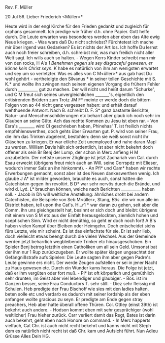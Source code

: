 Rev. F. Müller

 20 Jul 56.
Lieber Friederich <Müller>*

Heute wird in der engl Kirche für den Frieden gedankt und zugleich für orphans gesammelt. Ich predige wie früher d.h. ohne Papier. Gott helfe durch. Die Leute erwarten was besonderes werden aber eben das Alte ewig Neue kriegen. - Was wars daß Du nicht schriebst? Fürchtetest ich mache mir über irgend was Gedanken? Es ist nichts der Art los. Ich hoffe Du lernst auch noch freier schreiben, d.h. schreibst mir, was man freilich nicht aller Welt sagt. Ich wills auch so halten. - Wegen Kerrs Kinder schreibt man mir von den rocks, H A's <Albrechts>*1 Benehmen gegen sie sey disgraceful gewesen, er könne kein Christ seyn. K<err>* habe es natürlich von ihm am wenigsten erwartet und sey um so verletzter. Was es alles von C M<üller>* aus gab hast Du wohl gehört - vertheidigte den Silvanus <Sauvain>* in seiner tollen Geschichte mit S. K.<egler>* und wollte ihn zwingen nach seinem eigenen Vorgang die frühern Fehler durch __________ gut zu machen. Der will nicht und heißt darum "Schurke", und C M freut sich seines unvergleichlichen _______'s, eigentlich den critisirenden Brüdern zum Trotz JM F<ritz>* meinte er werde doch die bittern Folgen von ao 44 nicht ganz vergessen haben: und erhält darauf wehthuende Antwort. Nach B. schreibt D. F. S<auvain>* ganz bastante Berichte, Natur- und Menschenschilderungen etc beharrt aber glaub ich noch sehr im Glauben an seine Güte. Ach das rechte Kommen zu Jesu ist eben rar. - Von Esra's ________ wird CI geschrieben haben, Phinehas' T. ist freilich nichts empfehlenswerthes, doch gehts über Erwarten gut. P. wird von seiner Frau, die ihm das Trinken abgelernt, bestohlen: denn sie weiß sonst nicht ihr Gläschen zu kriegen. Er war etliche Zeit unemployed und nahe daran Mapl zu werden. William Davis hält sich ordentlich, ist aber nicht bekehrt doch offener als sein Br Benj der Lump, der schon in Merc anfieng H M anzubetteln. Der nettste unserer Zöglinge ist jetzt Zachariah von Cal. durch Esau erweckt (übrigens freut mich auch an Will. seine Corrspdz mit Elieser, wodurch immer Salz an ihn hinkommt). - An Pfl<eiderer>* und Cam<erer>* haben wir rechte Erwerbungen gemacht, sonst aber ist des Neuen dankeswerthen wenig. Ich glaube J A<mmann>* ist milder geworden, brauchte es auch, sonst hätten die Catechisten gegen ihn revoltirt. B D<eggeller>* war sehr nervös durch die Brände, und wird d. Lyd. L<ang>* brauchen können, welche nach Berichten __________ haben soll. - Jacob in Dh will weltliche Anstellung: ähnliches droht bei andern Catechisten, die Beispiele von Seb M<üller>, Stang<er>*, Bös.<inger>* die wir nun alle im District haben, tell upon the Cat's. H...r1 <Haller>* war daran zu gehen, seit aber die Comm. ihn uns gleichgestellt hat, besinnt er sich doch und bleibt: übrigens mit einem von S M etc aus der Einfalt herausgelockten, ziemlich hohen und sceptischen Sinn. Wird er nicht demüthig, so geht er doch noch fort! A B's haben vielen Kampf über Bleiben oder Heimgehn. Doch entscheidet sichs fürs Letzte, wie mir scheint. Es ist das einfachste für sie. Er ist sehr lieb, doch vielleicht etwas beengt durch die vielen Wechsel. Aus der Gemeinde werden jetzt beharrlich wegbleibende Trinker etc hinausgeschoben. Ein Spieler Benj betrog letzthin einen Catholiken um all sein Geld. Umsonst bat der ihm nur 1 Rup zurückzugeben. Er wollte später klagen ungeachtet der Gefängnißstrafe aufs Spielen: Die Leute sagten ihm aber gegen Padre's Leute gewinne ers nicht. Der werde Zeugen aufstellen er sei in jener Nacht zu Haus gewesen etc. Durch ein Wunder kams heraus. Die Folge ist jetzt, daß er ihm vergüten oder fort muß. - Pl<ebst>* ist oft körperlich und gemüthlich sehr drunten, im Geist aber viel lebendiger und glaubiger. - Bös. ist im Ganzen besser, seine Frau Conductors T. sehr still. - Diez sehr fleissig mit Schulen. Heb predigte der Frau Bischoff wie sies mit den ladies halten, beten solle etc und verdarb es dadurch mit seiner lordship als der eben anfangen wollte gracious zu seyn. Er predigte am Ende gegen stray preachers, Heb aber hatte überall offene Thüren. Col. Ottley (einst 39th) ist bekehrt auch andere. - Hodson kommt eben mit sehr gesprächiger (wohl weltlicher) Frau hieher zurück. Carr verliert damit das Regt, Bates ist darin auch bekehrt, geht eben nach Honore on command. - In Merc happerts vielfach, Cat Chr. ist auch nicht recht bekehrt und kanns nicht mit Steph dem es natürlich nicht recht ist daß Chr. kam und Aufsicht führt.
 Nun Adieu Grüsse Alles
 Dein HG.

